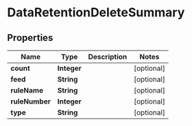 # DataRetentionDeleteSummary

## Properties
Name | Type | Description | Notes
------------ | ------------- | ------------- | -------------
**count** | **Integer** |  |  [optional]
**feed** | **String** |  |  [optional]
**ruleName** | **String** |  |  [optional]
**ruleNumber** | **Integer** |  |  [optional]
**type** | **String** |  |  [optional]
